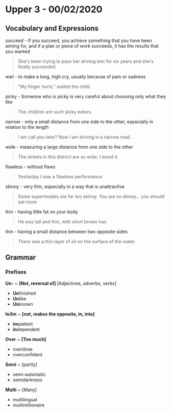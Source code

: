 

# Upper 3 - 00/02/2020

## Vocabulary and Expressions 
succeed - If you succeed, you achieve something that you have been aiming for, and if a plan or piece of work succeeds, it has the results that you wanted
> She's been trying to pass her driving test for six years and she's finally succeeded.

wail - to make a long, high cry, usually because of pain or sadness
> "My finger hurts," wailed the child.

picky - Someone who is picky is very careful about choosing only what they like
> The children are such picky eaters.

narrow - only a small distance from one side to the other, especially in relation to the length
> I am call you later? Now I am driving in a narrow road.

wide - measuring a large distance from one side to the other 
> The streets in this district are so wide. I loved it.

flawless - without flaws
> Yestarday I saw a flawless performance

skinny - very thin, especially in a way that is unattractive
> Some supermodels are far too skinny.
> You are so skinny... you should eat more

thin - having little fat on your body
> He was tall and thin, with short brown hair.

thin - having a small distance between two opposite sides
> There was a thin layer of oil on the surface of the water.



## Grammar
### Prefixes

**Un-** ~ **[Not, reversal of]**
[Adjectives, adverbs, verbs]
* **Un**finished
* **Un**like
* **Un**known

**In/Im** ~ **[not, makes the opposite, in, into]**
* **im**patient
* **in**dependent

**Over** ~ **[Too much]**
* overdose
* overconfident

**Semi** ~ [partly]
* semi-automatic
* semidarkness

**Multi** ~ [Many]
* multilingual 
* multimillionaire
